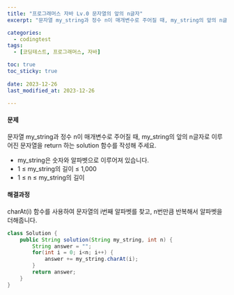 ```yaml
---
title: "프로그래머스 자바 Lv.0 문자열의 앞의 n글자"
excerpt: "문자열 my_string과 정수 n이 매개변수로 주어질 때, my_string의 앞의 n글자로 이루어진 문자열을 return 하는 solution 함수를 작성해 주세요."

categories:
  - codingtest
tags:
  - [코딩테스트, 프로그래머스, 자바]

toc: true
toc_sticky: true
 
date: 2023-12-26
last_modified_at: 2023-12-26

---
```


#### 문제
문자열 my_string과 정수 n이 매개변수로 주어질 때, my_string의 앞의 n글자로 이루어진 문자열을 return 하는 solution 함수를 작성해 주세요.

- my_string은 숫자와 알파벳으로 이루어져 있습니다.
- 1 ≤ my_string의 길이 ≤ 1,000
- 1 ≤ n ≤ my_string의 길이


#### 해결과정
charAt(i) 함수를 사용하여 문자열의 i번째 알파벳를 찾고, n번만큼 반복해서 알파벳을 더해줍니다.

```java
class Solution {
    public String solution(String my_string, int n) {
        String answer = "";
        for(int i = 0; i<n; i++) {
            answer += my_string.charAt(i);
        }
        return answer;
    }
}
```